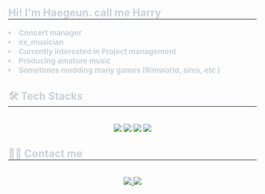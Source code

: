 <div style="text-align: left;"> 
    <h2 style="border-bottom: 1px solid #21262d; color: #c9d1d9;"> Hi! I'm Haegeun. call me Harry  </h2>  
    <div style="font-weight: 700; font-size: 15px; text-align: left; color: #c9d1d9;"> <li>Concert manager</li><li>ex_musician</li><li>Currently interested in Project management</li><li>Producing amature music<li>Sometimes modding many games (Rimworld, sims, etc ) </div> 
    </div>
    <div style="text-align: left;">
    <h2 style="border-bottom: 1px solid #21262d; color: #c9d1d9;"> 🛠️ Tech Stacks </h2> <br> 
    <div  align= "center"> <img src="https://img.shields.io/badge/Notion-000000?style=flat-square&logo=Notion&logoColor=white">
          <img src="https://img.shields.io/badge/Github-181717?style=flat-square&logo=Github&logoColor=white">
          <img src="https://img.shields.io/badge/Discord-5865F2?style=flat-square&logo=Discord&logoColor=white">
          <img src="https://img.shields.io/badge/Figma-F24E1E?style=flat-square&logo=Figma&logoColor=white">
          </div>
    </div>
    <div style="text-align: left;">
    <h2 style="border-bottom: 1px solid #21262d; color: #c9d1d9;"> 🧑‍💻 Contact me </h2> <br> 
    <div align= "center"> <a href=https://www.instagram.com/lukxs_harry/> <img src="https://img.shields.io/badge/Instagram-E4405F?style=flat-square&logo=Instagram&logoColor=white&link=https://www.instagram.com/lukxs_harry/"> </a>
         <a href=mailto:harryseo99@gmail.com> <img src="https://img.shields.io/badge/Gmail-EA4335?style=flat-square&logo=Gmail&logoColor=white&link=mailto:harryseo99@gmail.com"> </a>
          </div>  <br> 
    <div align= "center">  </div> 
    </div>
    
